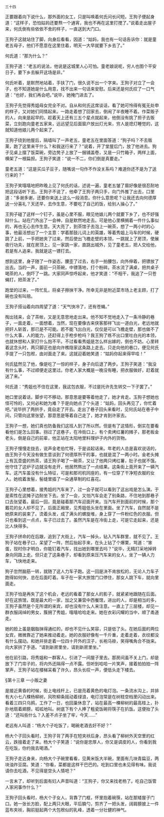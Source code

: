     三十四 

   正要跟着向下说什么，那外面的女工，只是叫唤着何氏问长问短。王狗子便起身道：“这样子，恐怕姑妈还要熬一个通宵，我也不再在这里打搅了。”说着走出屋子来，何氏倒有些依依不舍的样子，一直送到大门口。

   王狗子这就站住了脚，向身后看看，因道：“姑妈，我也有一句话告诉你：就是童老五母子，他们不愿意在这里住着，明天一大早就要下乡去了。”

   何氏道：“那为什么？”

   王狗子道：“老五的说法，他说是这城里人心可怕。童老娘说呢，穷人也图个平安日子，要下乡去躲开这场是非。”

   何氏听着，是默然地站着，手扶了门，很久说不出一个字来。王狗子对立了一会子，也不知道她是什么用意，找不出来一句话来安慰。后来还是何氏叹了一口气道：“也好，我们再会吧。”说毕，她掩门进去了。

   王狗子先觉得秀姐母女完全不对。自从和何氏这席谈话，看了她可怜得有冤无处申的样子，又对她们同情起来。一路走着想了回家去，倒闹了半夜睡不着。作菜贩子的人，向来是起早的。趁着天上还有三五个星点就起来，他倒没有挑了担子去贩菜，立刻跑向童老五家来，远远望见后面窗户放出灯光来，穷人是熄灯睡觉的，这就知道他娘儿两个起来了。

   王狗子绕到他屋后，隔墙叫了一声老五，童老五在里面答道：“狗子吗？不去贩莱，跑了这里来干什么？和我送行来了？”说着，开了堂屋后门，放了他进去。狗子见桌上摆了饭菜碗，旁边凳子上放了一捆铺盖卷，又是一只竹箱子，两样上面，横架了一根扁担。王狗子笑道：“说一不二，你们倒是真要走。”

   童老五道：“这是买瓜子豆子，随嘴说一句作不作没关系吗？难道你还不是为了送行来的？”

   王狗子笑嘻嘻地把昨晚上见了何氏的话，述说一遍，童老五皱了眉好像是很忍耐地把这段话听下去。王狗子不说了，他牵了王狗子两只手，向门外推了出去，口里道：“多谢多谢，还要你来送上这么一段消息。你什么意思呢？让我还去向何德厚送一分喜礼？天还早，去作生意，不要吃了自己的饭，给别人操心了。”

   王狗子碰了这样一个钉子，虽是心里不服，眼见他娘儿两个就要下乡了，也不好强辩什么。站在门外出了一会神，自是默然地走去。可是他心里横搁着一件什么事似的，再也无心去作生意。天大亮了，到茶馆子去泡上一碗茶，想了一两小时的心事，他最活想出了一个主意：学着那鼓儿词上的英雄，等着秀姐上马车的时候，硬跳了上前，一手把她夹了过来，然后使出飞檐走壁的本领，一跳就上了房顶，使展夜行功夫，就在房顶上，见一家跳一家，直跳出城外，见了童老五，把人交给他，若是有人追来，我就是这一镖打去。

   想到这里，身子随了一作姿态，腰歪了过去，右手一拍腰包，向外伸着，把镖放了出去。当的一声，面前一只茶碗，中镖落地，打个粉碎。茶水流了满桌，把共桌子喝茶的人，倒吓了一跳。大家同声惊呼起来，他才笑道：“不相干，我追了一只苍蝇打，把茶泼了。”

   跑堂的过来，一阵忙乱，将桌子擦抹干净。所幸无非是附近菜市场上老主顾，打了碗也没有叫赔。

   王狗子搭讪着向四周望了道：“天气快冷了，还有苍蝇。”

   掏出钱来，会了茶帐，又是无意思地走出来。他不知不觉地走入了一条冷静的巷子，一面走着，一面想着，当然，现在要像古来侠客那祥飞出一道白光，老远地就把奸人斩首，那已是不可能。若不能飞出白光，仅仅是可以飞檐走壁，那也做不了什么大事，人的能力，还赶得上手枪步枪吗？我王狗了练不出口里吐白光的本领，也就休想和人家打什么抱不平。不过看看秀姐是怎么样出嫁的，倒也不妨。心里转着这念头时，两只脚正也是向许樵隐家这条路上走去。只走向他的巷口，便见何氏手提了一只包袱，由对面走了来。这就迎着她笑道：“姑妈你起来得早哇！”

   何氏猛然见了他，像是吃了一惊的样子，身子向后退了两步。王狗子笑道：“我没有什么事，不过顺便走这里过。你老人家大概是一晚没有睡，把衣服做好，赶着就送了来。”

   何氏道：“秀姐也不住在这里，我这包衣服，不过是托许先生转交一下子罢了。”

   她口里说着话，脚步可不移动，那意思是要等着他走了，她才肯走。玉狗子想她也怪可怜的，又何必和她为难？于是向她点了个头道：“姑妈，回头再见了，你忙着吧。”说毕拱了两拱手，竟自走了开去。走出了巷子回头来看时，见何氏站在巷子中间，只管向这里张望，那意思是等着自己走了，她才肯到许家去。

   王狗子一想，她们真也防备我们这班人到了所以然。但是有了这情形，倒实在要看看他们是怎么回事。拐过了这巷子，在冷街口上，有个卖烤红薯的摊子，那老板金老头，倒是自己的前辈，他正站在太阳地里料理炉子内外的货物。

   王狗子慢慢走拢去，说声金老伯忙呀，于是谈起话来。年老的人总是喜欢说话的，由王狗子今天没有做生意谈到了何德厚所干的事，也就是混了一两小时。金老头摊上有瓦壶盛的热茶，请王狗子喝了一碗茶，又让了他两只烤红薯，肚子也就不饿。他守住了这炉子边就没有走开，他居然熬出了一点结果。这条街上竟开来了一辆汽车。这汽车虽没有什么特征，可是和那司机同座的，有一位穿了干净短衣服的女人。她梳着发髻，髻缝里插了一朵通草制的红喜花。

   王狗子心里想着，接秀姐的汽车来了，过一会子就可以看到了这出戏是怎么演。于是索性在这摊子边耐坐下去。坐了一会，又怕汽车会走了别条路，不住地到那巷子口去张望着。最后一回，竟是碰着那汽车迎面开来。当汽车开到面前的时候，那个戴花的女人却不见了。后面正厢里，见秀姐低头坐在里面。坐了汽车，自然就不是她原来的装束了。烫着头发，成了满头的螺旋堆，身上穿了一件粉红色的衣服。但只也看到这一点点，车子已过去了。虽然汽车是在冷街上走，可是它走起来，还是比人快得多。

   王狗子拼命的在后跟，追到了大街上，汽车一掉头，钻入汽车群里，就不见了。王狗子站在巷子口，呆望了一阵，然后抬起手来，在头上钻了个爆栗，骂道：“笨蛋，现时你才明白，你能钉着汽车，找出她到哪里去吗？”说毕，无精打采地掉转身向同路上走。但只走了这条巷子，却看到原来压汽车来的女人，坐了一辆人力车，飞快地走来。

   狗子忽然脑筋一转，就随了这人力车子跑。这一回是决不肯放松的，无论人力车子跑得如何快，总在后面盯着。车子在一家大旅馆门口停住，那女人跳下车，就向里面走。

   王狗子怕是再失了这个机会，老远的看着了那女人的影子，就紧紧地跟随在后面。好在这旅馆，既是最大的一家，加之又兼营中西餐馆，进出的人，却是相当的多，王狗子虽然是个无所谓的来宾，却也没有什么人来注意。一直上了三层楼，却见一群衣服阔绰的男女，簇拥了秀姐，嘻嘻哈哈走来。她在衣彩闪耀的当中，顺了甬道走。

   她的脸上虽是胭脂抹得通红的，却也不见什么笑容，只是低了头。在她后面的两位女宾，微微靠近了她来推动着走。她的衣服好像有一千斤重，走着走着，衣纹都没有什么摆动。和她并排走着一位四十开外的汉子，长袍马褂，笑得嘴角合不拢来。向大家拱了手道。“请到新房里坐，请到新房里坐。”

   他在前引路，将秀姐和一群客人，引进了一间屋子里去。那房间虽不关上门，却是放下了门帘子的，将内外还隔得一点不露。但听到哈哈一片笑声，接着拍拍拍一阵掌声，王狗子站在楼梯呆看了许久，昂头长叹一声，便低头走下楼去。

   §第十三章 一小贩之妻

   是接近黄昏的时候，街上电线杆上，已是亮着黄色的电灯泡。一条流水沟上，并排有大小七八棵杨柳树，风吹柳条摇动着绿浪，电灯泡常是在树枝空档里闪动出来。看着三四只乌鸦，工作了一日，也回巢休息了，站在最高一棵柳树的最高枝上，扑扑地扇着翅膀，呱呱地叫。树底下有个人捧了粗瓷饭碗将筷子在扒饭。这便抬了头道：“还叫些什么？入差不点子坐了牢，今天……”

   老远有人叫道：“杨大个子吃饭了，喝碗老酒去好不好？”

   杨大个子回头看时，王狗子背了两手在短夹袄后身，昂头看了柳树外天空里的红云，跌擅着走了来。杨大个子笑道：“说你是忠厚人，你又是调皮的人，你看到我在吃饭，你约我去喝酒。”

   王狗子走近身来，向杨大个子碗里看看，见黄米饭大半碗，里面有几块青扁豆，两块油炸豆腐。笑道：“你看，菜都是这样干巴巴的。吃到口里也未见得有味。我说请你去吃酒，不见得是空头人情吧？”

   一言未了，却听到后面有妇人声音叫道：“王狗子，你又来找老杨了。吃自己饭管人家闲事作什么？”

   王狗子回头看时，杨大个子女人，背靠了门框，怀里抱着碗筷，站在那矮屋子门口。她一张长方脸，配上两只大眼，平后腩勺，剪齐了一把头发，阔肩膀披上一件蓝布夹袄，胸前挺起两个大包袱似的乳峰，透着一分壮健的神气。


